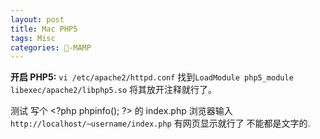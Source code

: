 ```yaml
---
layout: post
title: Mac PHP5  
tags: Misc
categories: -MAMP
---
```

**开启 PHP5:**
`vi /etc/apache2/httpd.conf`
找到`LoadModule php5_module libexec/apache2/libphp5.so`
将其放开注释就行了。


测试 写个 \<?php phpinfo(); ?\> 的 index.php
浏览器输入
`http://localhost/~username/index.php`
有网页显示就行了  不能都是文字的.



